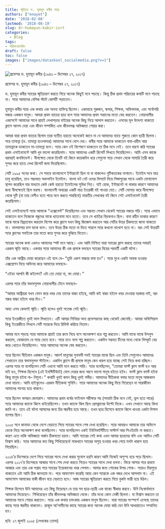 ```yaml
---
title: স্মৃতিতে ড. হুমায়ূন কবীর স্যার
authors: ["enayet"]
date: '2018-02-08'
lastmod: '2018-08-19'
slug: dr-humayun-kabir-isrt
categories:
  - Blog
tags:
- পরিসংখ‍্যানবিদ
draft: false
toc: false
images: ["images/dataskool_socialmedia.png?v=1"]
---
```


![প্রফেসর ড. হুমায়ূন কবীর (১৯৪৩ – ডিসেম্বর ২৭, ২০১৭)](/images/dr_humayun_kabir_isrt.jpg)

প্রফেসর ড. হুমায়ূন কবীর (১৯৪৩ – ডিসেম্বর ২৭, ২০১৭)

ড. হুমায়ূন কবীর স্যারের স্মৃতিচারণ করতে গিয়ে অনেক কিছুই মনে পড়ছে। কিন্তু ঠিক প্রথম পরিচয়ের কথাটি মনে পড়ছে না। স্যার আমাদের বেসিক স্ট্যাট কোর্সটি পড়াতেন।

হুমায়ুন কবীর স্যার এক কথায় এক অনন্য ব্যক্তিত্ব ছিলেন। একাধারে গুরুজন, স্কলার, শিক্ষক, অভিভাবক, এবং সর্বোপরি মজার একজন মানুষ। আমরা প্রথম ব্যাচের ছাত্র বলে স্যার আমাদের প্রথম সন্তানের মতো স্নেহ করতেন। নোয়াখালীর একসেন্টে আমাদের সাথে প্রায়ই লেখাপড়ার বাইরের অনেক কিছু নিয়ে আলাপ করতেন। এসবের মূল উদ্দেশ্য থাকতো ক্লাসে আনন্দ দেয়া এবং জীবন সম্পর্কিত  এবং জীবনলব্ধ অভিজ্ঞতা শেয়ার করা।

আমরা যারা প্রথম ব্যাচের ছিলাম তারা ব্যতীত হয়তো অনেকেই জানে না যে আমাদের ব্যাচে শুরুতে কোন ছাত্রী ছিলনা। পরে তামান্না (ড. তামান্না হাওলাদার) আমাদের সাথে যোগ দেয়। কবীর স্যার আমাকে ডাকতেন বাবা-রহীম আর তামান্নাকে ডাকতেন মা-তামান্না বলে। স্যার কেন ওই বিশেষণে ডাকতেন তা ঠিক মনে নেই। তবে ধারণা করি স্যারের প্রথম এসাইনমেন্টে আমি খুব ভালো করেছিলাম। স্যার আমাদের একটি রিপোর্ট লিখতে দিয়েছিলেন। আমি এসব কাজে বরাবরই কনফিডেন্ট। নীলক্ষেত থেকে তিনটি বই কিনে কয়েকদিন ধরে সেগুলো পড়ে সেখান থেকে সামারি তৈরী করে সুন্দর করে হাতে লেখা রিপোর্ট জমা দিয়েছিলাম।

সেটি ১৯৯৫ সনের কথা। সে সময়ে বাংলাদেশে ইন্টারনেট ছিল না বা থাকলেও গুটিকতকের নাগালে। ইমেইল সবে মাত্র চালু হয়েছিল, তাও সম্ভববত অফলাইন ইমেইল। বাংলা ডট নেট ওদের ভিস্যাট দিয়ে সিঙ্গাপুরের সাথে একটা যোগাযোগ স্থাপন করেছিল যার মাধ্যমে কেউ কেউ হয়তো ইমেইলের সুবিধা নিত। যাই হোক, ইন্টারনেট না থাকার কারণে আমাদের জন্য নীলক্ষেতই ছিল ভরসা। বাংলাদেশী অথরের একটি মাত্র ইংরেজী বই পাওয়া যেত। সেটি যোগাড় করে নীলক্ষেত থেকে দুটি (বা তার বেশীও হতে পারে মনে করতে পারছিনা) ভারতীয় লেখকের বই কিনে সেই এসাইনমেন্ট তৈরী করেছিলাম।

সেই এসাইনমেন্টে স্যার আমাকে “এক্সেলেন্ট” দিয়েছিলেন এবং সম্ভবত সেখান থেকেই স্যারের নজরে পড়ি। স্যার এভাবে ডাকতেন বলে নিজেকে বন্ধুদের মাঝে খ্যাতনামা মনে হতো। তবে সে খ্যাতির বিড়ম্বনাও ছিল। বাবা রহীম ডাকার কারণে মাঝে মাঝে বিব্রতবোধ করতাম বিশেষ করে ক্লাসে যখন কিছু জিজ্ঞেস করতেন আর সেটির উত্তর ঠিকমতো জানা থাকতো না। ভালবাসার চাপ যাকে বলে। তবে উত্তর ঠিক মতো না দিতে পারলে স্যার কখনো নাখোশ হতে না। বরং সেই উত্তরটি স্যার ক্লাসের সবাইকে তার মতো করে সুন্দর করে বুঝিয়ে দিতেন।

স্যারের অনেক কথা এখনও আমাদের স্পষ্ট মনে আছে। এবং আমি নিশ্চিত যারা স্যারের ক্লাস করছে তাদের সবারই এরকম স্মৃতি আছে। একবার স্যার আমাদের কী এক প্রসঙ্গে বলছেন স্যারের বিয়ের পরবর্তী একটি ঘটনা।

তাঁর এক আত্নীয় দোয়া করেছেন এই বলে যে– “তুমি একশ বাচ্চার বাবা হও”। স্যার মুখে একটা অবাক হওয়ার এক্সপ্রেশন দিয়ে অভিনয় করে আমাদের বলছেন–

“এইডা আপনি কী কইলেন? এটা তো দোয়া না, বদ দোয়া।”

এরপর স্যার তাঁর স্বভাবসুলভ নোয়াখালীর টোনে বলছেন–

“আমার আত্নীয়রা যখন ফোন করে খবর দেয় তাদের বাচ্চা হইছে, আমি কই বাচ্চা হইলে খবর দেওয়ার দরকার নাই, বরং গরুর বাচ্চা হইলে খবর দিও।”

আহা এসব কেবলই স্মৃতি। স্মৃতি হলেও খুবই সতেজ সেই স্মৃতি।

স্যার ইংরেজীতে খুবই ভাল লিখতেন। এটি আমরা সিনিয়র অন্য প্রফেসরদের কাছ থেকেই জেনেছি। আমরা অফিসিয়াল কিছু ইংরেজীতে লিখলে সেটি স্যারকে দিয়ে রিভিউ করিয়ে নিতাম।

আমার মনে পড়ছে স্যার আমাকে প্রায়ই তার রুমে নিয়ে বসে অনেকক্ষণ ধরে গল্প করতেন। আমি মাঝে মাঝে উসখুস করতাম, বোঝাতাম যে স্যার যেতে হবে। স্যার তাও নানা গল্প করতেন। একদিন সম্ভবত টিনের মধ্যে থেকে বিসকুট বের করে খেতেও দিয়েছিলেন। স্যার আমাদের অনেক স্নেহ করতেন।

স্যার ছিলেন নীতিবান একজন মানুষ। আদর্শ মানুষের গুনাবলী সবই স্যারের মাঝে ছিল এবং তিনি সেগুলোও আমাদের শেখাতেন তার স্বভাবসুলভ স্টাইলে। একদিন ক্লাসে কী প্রসঙ্গে মানুষ কেন খারপ হয়ে যাচ্ছে সেই নিয়ে কথা হচ্ছিল। এরপর স্যার যা বলেছিলেন সেটি এখনো আমি মনে করতে পারি। স্যার বলেছিলেন, “তোমরা ফার্স্ট ক্লাস ফার্স্ট হও আর যাই হও, শিক্ষক হিসেবে (এই ইনস্টিটিউটে) যোগ দেয়ার জন্য আগে ভালো মানুষ হইতে হইব। ফার্স্ট ক্লাস ফার্স্ট হইবা কিন্তু মানুষ হইবা না– নিমুনা।” কথাটি খুবই কমন কিন্তু খুবই গভীর। আমাদের নীতিকথা বলার মতো মানুষ আজকাল দেখা যায়না। আমি হাইস্কুলেও এরকম নীতিকথা শুনিনি। স্যার আমাদের অনেক কিছু দিয়ে গিয়েছেন যা সারাজীবন আমাদের পাথেয় হয়ে থাকবে।

স্যার ছিলেন অসম্ভব জেনারাস। আমাদের প্রথম বর্ষের ফাইনাল পরীক্ষার পর (সময়টা ঠিক মনে নেই, ভুল হতে পারে) স্যার আমাদের ক্যাফে ঝিলে খাইয়েছিলেন। তখন ক্যাফে ঝিল ছিল প্রেসক্লাবের উল্টো দিকে। এখন সেখানে আছে কিনা জানি না। তবে এই ঘটনা আমাদের জন্য চির স্মরনীয় হয়ে আছে। তখন ছাত্র হিসেবে ক্যাফে ঝিলে খাওয়া একটা বিশাল ব্যাপার ছিল।

২০০৫ সনে কানাডা থেকে দেশে বেড়াতে গিয়ে স্যারের সাথে শেষ দেখা হয়েছিল। স্যার আবারও আমাকে তার অফিসে ডেকে নিয়ে অনেকক্ষণ কথা বলেছিলেন। স্যার বলেছিলেন একই ইউনিভার্সিটিতে মাস্টার্স আর পিএইচডি না করতে। কারণ এতে নাকি অভিজ্ঞতা অর্জন ঠিকমতো হয়না। আমি স্যারের সেই কথা এখন আমার ছাত্রদের বলি এবং আমিও সেটি বিশ্বাস করি। স্যার আমাদের কত কিছু শিখিয়েছেন! মাঝখানে স্যারের অসুস্থ হওয়ার খবর পেয়ে মনটা খারাপ হয়ে গিয়েছিল।

২০১৪’র ডিসেম্বরে দেশে গিয়ে স্যারের সাথে দেখা করার সুযোগ হয়নি কারণ আমি নিজেই অসুস্হ হয়ে পড়ে ছিলাম। এরপর ২০১৭’র ডিসেম্বরে আব্বার সাথে শেষ দেখা করতে গিয়েও স্যারের সাথে দেখা হলনা। ফিরে আসার পরে প্রথমে আব্বার এবং তার এক সপ্তাহ পরে স্যারের ইন্তেকালের খবর পেলাম। আমার জন্য শোকের উপর শোক। স্যারও মিরপুরে থাকতেন এটা আমি ঠিক জানতাম না। পরে আফসোস করেছি আহা কেন স্যারকে এক নজর দেখে আসলাম না। এই আফসোস আমাকের বাকী জীবন বয়ে বেড়াতে হবে। আজ স্যারের স্মৃতিচারণ করতে গিয়ে বুকটা ভারী হয়ে উঠল।

শিক্ষক হিসেবে উনি আমাদের এত কিছু দিয়েছেন যে তার সব ছাত্র-ছাত্রী এক বাক্যে স্বীকার করবে। উনি নিঃস্বার্থভাবে আমাদের দিয়েছেন। শিখিয়েছেন তাঁর জীবনলব্ধ অভিজ্ঞতা থেকে। তাঁর মধ্যে কোন মেকী ছিলনা। যা বিশ্বাস করতেন তা আমাদের সাথে শেয়ার করতেন। স্যার এক কথায় চমৎকার একজন মানুষ ছিলেন। যারা স্যারের সংস্পর্শে এসেছে তাদের কাছে স্যার স্মরনীয় থাকবেন। রাব্বুল আ’লামীনের কাছে স্যারের জন্য অনেক দোয়া করি যেন উনি আখারাতেও সম্মানিত হন।

ছবি: ২৭ জুলাই ২০০৫ (লেখকের তোলা)